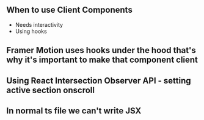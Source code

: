 ## When to use Client Components

- Needs interactivity
- Using hooks

## Framer Motion uses hooks under the hood that's why it's important to make that component client

## Using React Intersection Observer API - setting active section onscroll


## In normal ts file we can't write JSX
